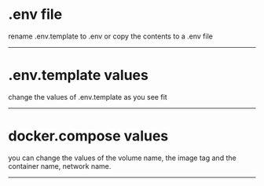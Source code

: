 # .env file

rename .env.template to .env or copy the contents to a .env file

---

# .env.template values

change the values of .env.template as you see fit

---

# docker.compose values

you can change the values of the volume name, the image tag and the container name, network name.

---
